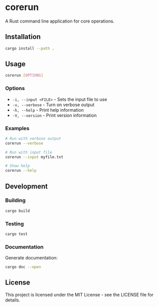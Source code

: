 # corerun

A Rust command line application for core operations.

## Installation

```bash
cargo install --path .
```

## Usage

```bash
corerun [OPTIONS]
```

### Options

- `-i, --input <FILE>` - Sets the input file to use
- `-v, --verbose` - Turn on verbose output
- `-h, --help` - Print help information
- `-V, --version` - Print version information

### Examples

```bash
# Run with verbose output
corerun --verbose

# Run with input file
corerun --input myfile.txt

# Show help
corerun --help
```

## Development

### Building

```bash
cargo build
```

### Testing

```bash
cargo test
```

### Documentation

Generate documentation:

```bash
cargo doc --open
```

## License

This project is licensed under the MIT License - see the LICENSE file for details.